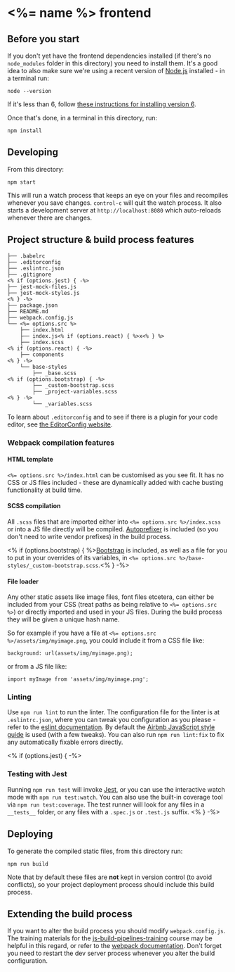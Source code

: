 # <%= name %> frontend

## Before you start

If you don't yet have the frontend dependencies installed (if there's no
`node_modules` folder in this directory) you need to install them. It's a good
idea to also make sure we're using a recent version of
[Node.js](https://nodejs.org/en/) installed - in a terminal run:

```
node --version
```

If it's less than 6, follow [these instructions for installing version 6](https://nodejs.org/en/download/package-manager/#debian-and-ubuntu-based-linux-distributions).

Once that's done, in a terminal in this directory, run:

```
npm install
```

## Developing

From this directory:

```
npm start
```

This will run a watch process that keeps an eye on your files and recompiles
whenever you save changes. `control-c` will quit the watch process. It also
starts a development server at `http://localhost:8080` which auto-reloads
whenever there are changes.

## Project structure & build process features

```
├── .babelrc
├── .editorconfig
├── .eslintrc.json
├── .gitignore
<% if (options.jest) { -%>
├── jest-mock-files.js
├── jest-mock-styles.js
<% } -%>
├── package.json
├── README.md
├── webpack.config.js
└── <%= options.src %>
    ├── index.html
    ├── index.js<% if (options.react) { %>x<% } %>
    ├── index.scss
<% if (options.react) { -%>
    ├── components
<% } -%>
    └── base-styles
        ├── _base.scss
<% if (options.bootstrap) { -%>
        ├── _custom-bootstrap.scss
        ├── _project-variables.scss
<% } -%>
        └── _variables.scss
```

To learn about `.editorconfig` and to see if there is a plugin for your code
editor, see [the EditorConfig website](http://editorconfig.org/).

### Webpack compilation features

#### HTML template

`<%= options.src %>/index.html` can be customised as you see fit. It has no CSS
or JS files included - these are dynamically added with cache busting
functionality at build time.

#### SCSS compilation

All `.scss` files that are imported either into `<%= options.src %>/index.scss`
or into a JS file directly will be compiled.
[Autoprefixer](https://github.com/postcss/autoprefixer#autoprefixer-) is
included (so you don't need to write vendor prefixes) in the build process.

<% if (options.bootstrap) { %>[Bootstrap](http://getbootstrap.com/)
is included, as well as a file for you to put in your overrides of its
variables, in `<%= options.src %>/base-styles/_custom-bootstrap.scss`.<% } -%>

#### File loader

Any other static assets like image files, font files etcetera, can either be
included from your CSS (treat paths as being relative to `<%= options.src %>`)
or directly imported and used in your JS files. During the build process they
will be given a unique hash name.

So for example if you have a file at `<%= options.src
%>/assets/img/myimage.png`, you could include it from a CSS file like:

```
background: url(assets/img/myimage.png);
```

or from a JS file like:

```
import myImage from 'assets/img/myimage.png';
```

### Linting

Use `npm run lint` to run the linter. The configuration file for the linter is
at `.eslintrc.json`, where you can tweak you configuration as you please - refer
to the [eslint documentation](https://eslint.org/docs/user-guide/configuring).
By default the [Airbnb JavaScript style
guide](https://github.com/airbnb/javascript) is used (with a few tweaks). You
can also run `npm run lint:fix` to fix any automatically fixable errors
directly.

<% if (options.jest) { -%>
### Testing with Jest

Running `npm run test` will invoke [Jest](https://facebook.github.io/jest/), or you can
use the interactive watch mode with `npm run test:watch`. You can also use the
built-in coverage tool via `npm run test:coverage`. The test runner will look
for any files in a `__tests__` folder, or any files with a `.spec.js` or
`.test.js` suffix.
<% } -%>

## Deploying

To generate the compiled static files, from this directory run:

```
npm run build
```

Note that by default these files are __not__ kept in version control (to avoid
conflicts), so your project deployment process should include this build
process.

## Extending the build process

If you want to alter the build process you should modify `webpack.config.js`.
The training materials for the
[js-build-pipelines-training](https://github.com/jenofdoom/js-build-pipelines-training#webpack)
course may be helpful in this regard, or refer to the [webpack
documentation](https://webpack.js.org/). Don't forget you need to restart the
dev server process whenever you alter the build configuration.
